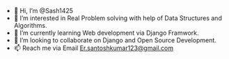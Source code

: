 - 👋 Hi, I’m @Sash1425
- 👀 I’m interested in Real Problem solving with help of Data Structures and Algorithms.
- 🌱 I’m currently learning Web development via Django Framwork.
- 💞️ I’m looking to collaborate on Django and Open Source Development.
- 📫 Reach me via Email Er.santoshkumar123@gmail.com

<!---
Sash1425/Sash1425 is a ✨ special ✨ repository because its `README.md` (this file) appears on your GitHub profile.
You can click the Preview link to take a look at your changes.
--->

